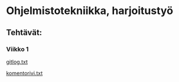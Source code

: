 # **Ohjelmistotekniikka, harjoitustyö**

## Tehtävät:

### Viikko 1

[gitlog.txt](https://github.com/r-elsa/ot_harjoitustyo/blob/master/laskarit/viikko1/gitlog.txt)

[komentorivi.txt](https://github.com/r-elsa/ot_harjoitustyo/blob/master/laskarit/viikko1/komentorivi.txt)



